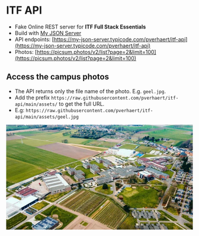 # ITF API

- Fake Online REST server for **ITF Full Stack Essentials**
- Build with [My JSON Server](https://my-json-server.typicode.com/)
- API endpoints: [https://my-json-server.typicode.com/pverhaert/itf-api](https://my-json-server.typicode.com/pverhaert/itf-api)
- Photos: [https://picsum.photos/v2/list?page=2&limit=100](https://picsum.photos/v2/list?page=2&limit=100)

## Access the campus photos
- The API returns only the file name of the photo. E.g. `geel.jpg`.   
- Add the prefix `https://raw.githubusercontent.com/pverhaert/itf-api/main/assets/` to get the full URL.  
- E.g: `https://raw.githubusercontent.com/pverhaert/itf-api/main/assets/geel.jpg`

<img src="https://raw.githubusercontent.com/pverhaert/itf-api/main/assets/geel.jpg" alt="Campus Geel">